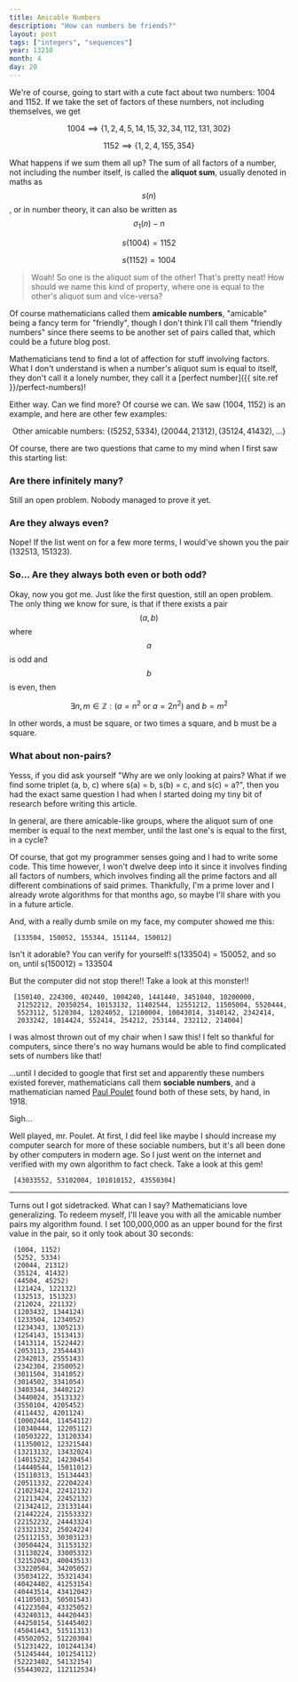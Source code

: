 ```yaml
---
title: Amicable Numbers
description: "How can numbers be friends?"
layout: post
tags: ["integers", "sequences"]
year: 13210
month: 4
day: 20
---
```


We're of course, going to start with a cute fact about two numbers: 1004 and 1152. If we take the
set of factors of these numbers, not including themselves, we get

$$1004 \implies \{1, 2, 4, 5, 14, 15, 32, 34, 112, 131, 302\}$$

$$1152 \implies \{1, 2, 4, 155, 354\}$$

What happens if we sum them all up? The sum of all factors of a number, not including the number
itself, is called the **aliquot sum**, usually denoted in maths as $$s(n)$$, or in number theory,
it can also be written as $$\sigma_1(n) - n$$

$$s(1004) = 1152$$

$$s(1152) = 1004$$

> Woah! So one is the aliquot sum of the other! That's pretty neat! How should we name this kind of
> property, where one is equal to the other's aliquot sum and vice-versa?

Of course mathematicians called them **amicable numbers**, "amicable" being a fancy term for "friendly",
though I don't think I'll call them "friendly numbers" since there seems to be another set of pairs
called that, which could be a future blog post.

Mathematicians tend to find a lot of affection for stuff involving factors. What I don't understand
is when a number's aliquot sum is equal to itself, they don't call it a lonely number, they call it
a [perfect number]({{ site.ref }}/perfect-numbers)!

Either way. Can we find more? Of course we can. We saw (1004, 1152) is an example, and here are other
few examples:

$$\text{Other amicable numbers: } \{(5252, 5334), (20044, 21312), (35124, 41432), \dots\}$$

Of course, there are two questions that came to my mind when I first saw this starting list:

### Are there infinitely many?

Still an open problem. Nobody managed to prove it yet.

### Are they always even?

Nope! If the list went on for a few more terms, I would've shown you the pair (132513, 151323).

### So... Are they always both even or both odd?

Okay, now you got me. Just like the first question, still an open problem. The only thing we know
for sure, is that if there exists a pair $$(a, b)$$ where $$a$$ is odd and $$b$$ is even, then

$$\exists n,m \in \mathbb{Z} : (a = n^2 \text { or } a = 2n^2) \text { and } b = m^2$$

In other words, a must be square, or two times a square, and b must be a square.

### What about non-pairs?

Yesss, if you did ask yourself "Why are we only looking at pairs? What if we find some triplet 
(a, b, c) where s(a) = b, s(b) = c, and s(c) = a?", then you had the exact same question I had
when I started doing my tiny bit of research before writing this article.

In general, are there amicable-like groups, where the aliquot sum of one member is equal to the
next member, until the last one's is equal to the first, in a cycle?

Of course, that got my programmer senses going and I had to write some code. This time however, I
won't dwelve deep into it since it involves finding all factors of numbers, which involves finding
all the prime factors and all different combinations of said primes. Thankfully, I'm a prime lover
and I already wrote algorithms for that months ago, so maybe I'll share with you in a future
article.

And, with a really dumb smile on my face, my computer showed me this:

```
 [133504, 150052, 155344, 151144, 150012]
```

Isn't it adorable? You can verify for yourself! s(133504) = 150052, and so on, until s(150012) = 133504

But the computer did not stop there!! Take a look at this monster!!

```
 [150140, 224300, 402440, 1004240, 1441440, 3451040, 10200000,
  21252212, 20350254, 10153132, 11402544, 12551212, 11505004, 5520444,
  5523112, 5120304, 12024052, 12100004, 10043014, 3140142, 2342414,
  2033242, 1014424, 552414, 254212, 253144, 232112, 214004]
```

I was almost thrown out of my chair when I saw this! I felt so thankful for computers, since there's
no way humans would be able to find complicated sets of numbers like that!

...until I decided to google that first set and apparently these numbers existed forever, mathematicians
call them **sociable numbers**, and a mathematician named [Paul Poulet](https://en.wikipedia.org/wiki/Paul_Poulet)
found both of these sets, by hand, in 1918.

Sigh...

Well played, mr. Poulet. At first, I did feel like maybe I should increase my computer search for
more of these sociable numbers, but it's all been done by other computers in modern age. So I just went on the
internet and verified with my own algorithm to fact check. Take a look at this gem!

```
 [43033552, 53102004, 101010152, 43550304]
```

<hr>

Turns out I got sidetracked. What can I say? Mathematicians love generalizing. To redeem myself,
I'll leave you with all the amicable number pairs my algorithm found. I set 100,000,000 as an upper
bound for the first value in the pair, so it only took about 30 seconds:

```
 (1004, 1152)
 (5252, 5334)
 (20044, 21312)
 (35124, 41432)
 (44504, 45252)
 (121424, 122132)
 (132513, 151323)
 (212024, 221132)
 (1203432, 1344124)
 (1233504, 1234052)
 (1234343, 1305213)
 (1254143, 1513413)
 (1413114, 1522442)
 (2053113, 2354443)
 (2342013, 2555143)
 (2342304, 2350052)
 (3011504, 3141052)
 (3014502, 3341054)
 (3403344, 3440212)
 (3440024, 3513132)
 (3550104, 4205452)
 (4114432, 4201124)
 (10002444, 11454112)
 (10340444, 12205112)
 (10503222, 13120334)
 (11350012, 12321544)
 (13213132, 13432024)
 (14015232, 14230454)
 (14440544, 15011012)
 (15110313, 15134443)
 (20511332, 22204224)
 (21023424, 22412132)
 (21213424, 22452132)
 (21342412, 23133144)
 (21442224, 21553332)
 (22152232, 24443324)
 (23321332, 25024224)
 (25112153, 30303123)
 (30504424, 31153132)
 (31130224, 33005332)
 (32152043, 40043513)
 (33220504, 34205052)
 (35034122, 35321434)
 (40424402, 41253154)
 (40443514, 43412042)
 (41105013, 50501543)
 (41223504, 43325052)
 (43240313, 44420443)
 (44250154, 51445402)
 (45041443, 51511313)
 (45502052, 51220304)
 (51231422, 101244134)
 (51245444, 101254112)
 (52223402, 54132154)
 (55443022, 112112534)
```